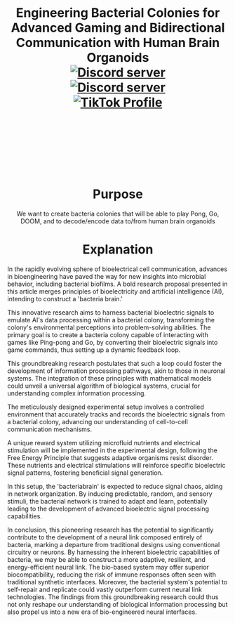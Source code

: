 <h1 align="center">Engineering Bacterial Colonies for Advanced Gaming and Bidirectional Communication with Human Brain Organoids

<div align="center">
  <a href="https://discord.gg/mJECK72VhD">
    <img src="https://img.shields.io/static/v1?label=Unlimited%20Research%20Cooperative&message=Join%20Now&color=7289DA&logo=discord&style=for-the-badge" alt="Discord server">
  </a>
</div>
<div align="center">
  <a href="https://discord.gg/HBHGvDxDmt">
    <img src="https://img.shields.io/static/v1?label=Metaverse%20Crowdsource&message=450%20Members&color=7289DA&logo=discord&style=for-the-badge" alt="Discord server">
  </a>
</div>

<div align="center">
  <a href="https://www.tiktok.com/@metaversecrowdsourcebr">
    <img src="https://img.shields.io/badge/TikTok-%40metaversecrowdsourcebr-ff0080?style=for-the-badge&logo=tiktok&logoColor=white&labelColor=000000" alt="TikTok Profile">
  </a>
</div>

<br>
<br>


<br>
<br>
<h1 align="center">Purpose</h1>

<p align="center">We want to create bacteria colonies that will be able to play Pong, Go, DOOM, and to decode/encode data to/from human brain organoids</p>

<h1 align="center">Explanation</h1>


In the rapidly evolving sphere of bioelectrical cell communication, advances in bioengineering have paved the way for new insights into microbial behavior, including bacterial biofilms. A bold research proposal presented in this article merges principles of bioelectricity and artificial intelligence (AI), intending to construct a 'bacteria brain.'

This innovative research aims to harness bacterial bioelectric signals to emulate AI's data processing within a bacterial colony, transforming the colony's environmental perceptions into problem-solving abilities. The primary goal is to create a bacteria colony capable of interacting with games like Ping-pong and Go, by converting their bioelectric signals into game commands, thus setting up a dynamic feedback loop.

This groundbreaking research postulates that such a loop could foster the development of information processing pathways, akin to those in neuronal systems. The integration of these principles with mathematical models could unveil a universal algorithm of biological systems, crucial for understanding complex information processing.

The meticulously designed experimental setup involves a controlled environment that accurately tracks and records the bioelectric signals from a bacterial colony, advancing our understanding of cell-to-cell communication mechanisms.

A unique reward system utilizing microfluid nutrients and electrical stimulation will be implemented in the experimental design, following the Free Energy Principle that suggests adaptive organisms resist disorder. These nutrients and electrical stimulations will reinforce specific bioelectric signal patterns, fostering beneficial signal generation.

In this setup, the 'bacteriabrain' is expected to reduce signal chaos, aiding in network organization. By inducing predictable, random, and sensory stimuli, the bacterial network is trained to adapt and learn, potentially leading to the development of advanced bioelectric signal processing capabilities.

In conclusion, this pioneering research has the potential to significantly contribute to the development of a neural link composed entirely of bacteria, marking a departure from traditional designs using conventional circuitry or neurons. By harnessing the inherent bioelectric capabilities of bacteria, we may be able to construct a more adaptive, resilient, and energy-efficient neural link. The bio-based system may offer superior biocompatibility, reducing the risk of immune responses often seen with traditional synthetic interfaces. Moreover, the bacterial system's potential to self-repair and replicate could vastly outperform current neural link technologies. The findings from this groundbreaking research could thus not only reshape our understanding of biological information processing but also propel us into a new era of bio-engineered neural interfaces.


<br>
<br>
<br>
<br>
